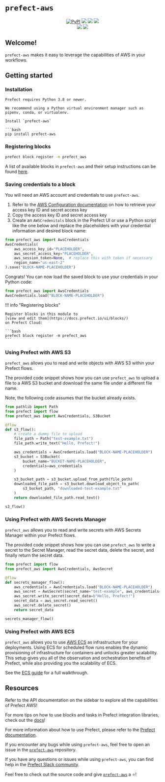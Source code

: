 # `prefect-aws`

<p align="center">
    <a href="https://pypi.python.org/pypi/prefect-aws/" alt="PyPI version">
        <img alt="PyPI" src="https://img.shields.io/pypi/v/prefect-aws?color=26272B&labelColor=090422"></a>
    <a href="https://github.com/prefecthq/prefect-aws/" alt="Stars">
        <img src="https://img.shields.io/github/stars/prefecthq/prefect-aws?color=26272B&labelColor=090422" /></a>
    <a href="https://pepy.tech/badge/prefect-aws/" alt="Downloads">
        <img src="https://img.shields.io/pypi/dm/prefect-aws?color=26272B&labelColor=090422" /></a>
    <a href="https://github.com/prefecthq/prefect-aws/pulse" alt="Activity">
        <img src="https://img.shields.io/github/commit-activity/m/prefecthq/prefect-aws?color=26272B&labelColor=090422" /></a>
    <br>
    <a href="https://prefect-community.slack.com" alt="Slack">
        <img src="https://img.shields.io/badge/slack-join_community-red.svg?color=26272B&labelColor=090422&logo=slack" /></a>
    <a href="https://discourse.prefect.io/" alt="Discourse">
        <img src="https://img.shields.io/badge/discourse-browse_forum-red.svg?color=26272B&labelColor=090422&logo=discourse" /></a>
</p>

## Welcome!

`prefect-aws` makes it easy to leverage the capabilities of AWS in your workflows.

## Getting started

### Installation
```
Prefect requires Python 3.8 or newer.

We recommend using a Python virtual environment manager such as pipenv, conda, or virtualenv.

Install `prefect-aws`

```bash
pip install prefect-aws
```

### Registering blocks

```bash
prefect block register -m prefect_aws
```

A list of available blocks in `prefect-aws` and their setup instructions can be found [here](https://PrefectHQ.github.io/prefect-aws/#blocks-catalog).


### Saving credentials to a block

You will need an AWS account and credentials to use `prefect-aws`.

1. Refer to the [AWS Configuration documentation](https://docs.aws.amazon.com/cli/latest/userguide/cli-configure-quickstart.html#cli-configure-quickstart-creds) on how to retrieve your access key ID and secret access key
2. Copy the access key ID and secret access key
3. Create an `AWSCredenitals` block in the Prefect UI or use a Python script like the one below and replace the placeholders with your credential information and desired block name:

```python
from prefect_aws import AwsCredentials
AwsCredentials(
    aws_access_key_id="PLACEHOLDER",
    aws_secret_access_key="PLACEHOLDER",
    aws_session_token=None,  # replace this with token if necessary
    region_name="us-east-2"
).save("BLOCK-NAME-PLACEHOLDER")
```

Congrats! You can now load the saved block to use your credentials in your Python code:
 
```python
from prefect_aws import AwsCredentials
AwsCredentials.load("BLOCK-NAME-PLACEHOLDER")
```

!!! info "Registering blocks"

    Register blocks in this module to
    [view and edit them](https://docs.prefect.io/ui/blocks/)
    on Prefect Cloud:

    ```bash
    prefect block register -m prefect_aws
    ```

### Using Prefect with AWS S3

`prefect_aws` allows you to read and write objects with AWS S3 within your Prefect flows.

The provided code snippet shows how you can use `prefect_aws` to upload a file to a AWS S3 bucket and download the same file under a different file name.

Note, the following code assumes that the bucket already exists.

```python
from pathlib import Path
from prefect import flow
from prefect_aws import AwsCredentials, S3Bucket

@flow
def s3_flow():
    # create a dummy file to upload
    file_path = Path("test-example.txt")
    file_path.write_text("Hello, Prefect!")

    aws_credentials = AwsCredentials.load("BLOCK-NAME-PLACEHOLDER")
    s3_bucket = S3Bucket(
        bucket_name="BUCKET-NAME-PLACEHOLDER",
        credentials=aws_credentials
    )

    s3_bucket_path = s3_bucket.upload_from_path(file_path)
    downloaded_file_path = s3_bucket.download_object_to_path(
        s3_bucket_path, "downloaded-test-example.txt"
    )
    return downloaded_file_path.read_text()

s3_flow()
```

### Using Prefect with AWS Secrets Manager

`prefect_aws` allows you to read and write secrets with AWS Secrets Manager within your Prefect flows.

The provided code snippet shows how you can use `prefect_aws` to write a secret to the Secret Manager, read the secret data, delete the secret, and finally return the secret data.

```python
from prefect import flow
from prefect_aws import AwsCredentials, AwsSecret

@flow
def secrets_manager_flow():
    aws_credentials = AwsCredentials.load("BLOCK-NAME-PLACEHOLDER")
    aws_secret = AwsSecret(secret_name="test-example", aws_credentials=aws_credentials)
    aws_secret.write_secret(secret_data=b"Hello, Prefect!")
    secret_data = aws_secret.read_secret()
    aws_secret.delete_secret()
    return secret_data

secrets_manager_flow()
```
### Using Prefect with AWS ECS

`prefect_aws` allows you to use [AWS ECS](https://aws.amazon.com/ecs/) as infrastructure for your deployments. Using ECS for scheduled flow runs enables the dynamic provisioning of infrastructure for containers and unlocks greater scalability. This setup gives you all of the observation and orchestration benefits of Prefect, while also providing you the scalability of ECS.

See the [ECS guide](/ecs_guide/) for a full walkthrough.

## Resources

Refer to the API documentation on the sidebar to explore all the capabilities of Prefect AWS!

For more tips on how to use blocks and tasks in Prefect integration libraries, check out the [docs](https://docs.prefect.io/integrations/usage/)!

For more information about how to use Prefect, please refer to the [Prefect documentation](https://docs.prefect.io/).

If you encounter any bugs while using `prefect-aws`, feel free to open an issue in the [`prefect-aws`](https://github.com/PrefectHQ/prefect-aws) repository.

If you have any questions or issues while using `prefect-aws`, you can find help in the [Prefect Slack community](https://prefect.io/slack).
 
Feel free to check out the source code and give [`prefect-aws`](https://github.com/PrefectHQ/prefect-aws) a ⭐️!
